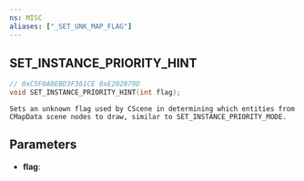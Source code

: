 ```yaml
---
ns: MISC
aliases: ["_SET_UNK_MAP_FLAG"]
---
```

## SET_INSTANCE_PRIORITY_HINT

```c
// 0xC5F0A8EBD3F361CE 0xE202879D
void SET_INSTANCE_PRIORITY_HINT(int flag);
```

```
Sets an unknown flag used by CScene in determining which entities from CMapData scene nodes to draw, similar to SET_INSTANCE_PRIORITY_MODE.
```

## Parameters
* **flag**: 

